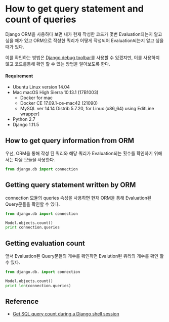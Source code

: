 # How to get query statement and count of queries

Django ORM을 사용하다 보면 내가 현재 작성한 코드가 몇번 Evaluation되는지 알고 싶을 때가 있고 ORM으로 작성한 쿼리가 어떻게 작성되어 Evaluation되는지 알고 싶을 때가 있다.

이를 확인하는 방법은 [Django debug toolbar](https://django-debug-toolbar.readthedocs.io/en/stable/)를 사용할 수 있겠지만, 이를 사용하지 않고 코드를통해 확인 할 수 있는 방법을 알아보도록 한다. 

#### Requirement

* Ubuntu Linux version 14.04
* Mac macOS High Sierra 10.13.1 (17B1003)
    * Docker for mac 
    * Docker CE 17.09.1-ce-mac42 (21090)
    * MySQL ver 14.14 Distrib 5.7.20, for Linux (x86_64) using  EditLine wrapper]
* Python 2.7
* Django 1.11.5

## How to get query information from ORM

우선, ORM을 통해 작성 된 쿼리와 해당 쿼리가 Evaluation되는 횟수를 확인하기 위해서는 다음 모듈을 사용한다. 

```python
from django.db import connection
```

## Getting query statement written by ORM

connection 모듈의 queries 속성을 사용하면 현재 ORM을 통해 Evaluation된 Query문들을 확인할 수 있다. 

```python
from django.db import connection

Model.objects.count()
print connection.queries
```

## Getting evaluation count 

앞서 Evaluation된 Query문들의 개수를 확인하면 Evalution된 쿼리의 개수를 확인 할 수 있다.

```python
from django.db. import connection

Model.objects.count()
print len(connection.queries)
```

## Reference

* [Get SQL query count during a Django shell session](https://stackoverflow.com/questions/19556139/get-sql-query-count-during-a-django-shell-session)
